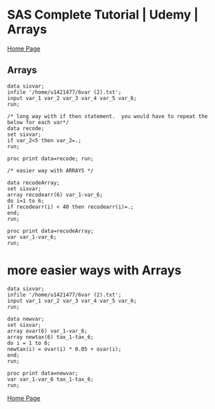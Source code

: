 # SAS Complete Tutorial | Udemy | Arrays

[Home Page](https://github.com/JoeWadford/SAS-Complete-Tutorial)

## Arrays

	data sixvar;
	infile '/home/u1421477/6var (2).txt';
	input var_1 var_2 var_3 var_4 var_5 var_6;
	run;

	/* long way with if then statement.  you would have to repeat the below for each var*/
	data recode;
	set sixvar;
	if var_2<5 then var_2=.;
	run;

	proc print data=recode; run;

	/* easier way with ARRAYS */

	data recodeArray;
	set sixvar;
	array recodearr(6) var_1-var_6;
	do i=1 to 6;
	if recodearr(i) < 40 then recodearr(i)=.;
	end;
	run;

	proc print data=recodeArray; 
	var var_1-var_6;
	run;

# more easier ways with Arrays

	data sixvar;
	infile '/home/u1421477/6var (2).txt';
	input var_1 var_2 var_3 var_4 var_5 var_6;
	run;

	data newvar;
	set sixvar;
	array ovar(6) var_1-var_6;
	array newtax(6) tax_1-tax_6;
	do i = 1 to 6; 
	newtax(i) = ovar(i) * 0.05 + ovar(i);
	end;
	run;

	proc print data=newvar; 
	var var_1-var_6 tax_1-tax_6;
	run;

[Home Page](https://github.com/JoeWadford/SAS-Complete-Tutorial)